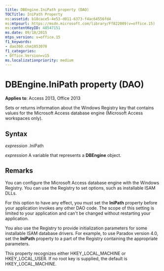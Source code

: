 ```yaml
---
title: DBEngine.IniPath property (DAO)
TOCTitle: IniPath Property
ms:assetid: b18cace5-4e53-d011-6373-f4ac64556fd4
ms:mtpsurl: https://msdn.microsoft.com/library/Ff822009(v=office.15)
ms:contentKeyID: 48547151
ms.date: 09/18/2015
mtps_version: v=office.15
f1_keywords:
- dao360.chm1053070
f1_categories:
- Office.Version=v15
ms.localizationpriority: medium
---
```


# DBEngine.IniPath property (DAO)


**Applies to**: Access 2013, Office 2013

Sets or returns information about the Windows Registry key that contains values for the Microsoft Access database engine (Microsoft Access workspaces only).

## Syntax

*expression* .IniPath

*expression* A variable that represents a **DBEngine** object.

## Remarks

You can configure the Microsoft Access database engine with the Windows Registry. You can use the Registry to set options, such as installable ISAM DLLs.

For this option to have any effect, you must set the **IniPath** property before your application invokes any other DAO code. The scope of this setting is limited to your application and can't be changed without restarting your application.

You also use the Registry to provide initialization parameters for some installable ISAM database drivers. For example, to use Paradox version 4.0, set the **IniPath** property to a part of the Registry containing the appropriate parameters.

This property recognizes either HKEY\_LOCAL\_MACHINE or HKEY\_LOCAL\_USER. If no root key is supplied, the default is HKEY\_LOCAL\_MACHINE.

